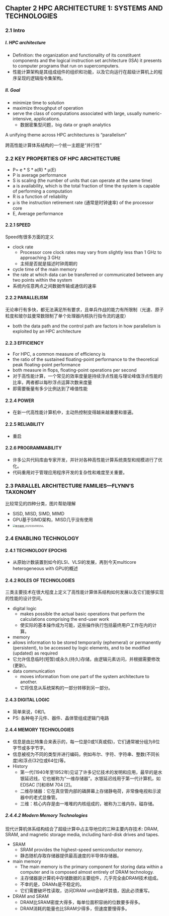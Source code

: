 ## Chapter 2 HPC ARCHITECTURE 1: SYSTEMS AND TECHNOLOGIES

### 2.1 Intro

##### I. HPC architecture

+ Definition:  the organization and functionality of its constituent components and the logical instruction set architecture (ISA) it presents to computer programs that run on supercomputers. 
+ 性能计算架构是其组成组件的组织和功能，以及它向运行在超级计算机上的程序呈现的逻辑指令集架构。

##### II. Goal

+ minimize time to solution
+ maximize throughput of operation
+ serve the class of computations associated with large, usually numeric-intensive, applications.
  + 数据密集型问题，big data or graph analytics

A unifying theme across HPC architectures is “parallelism”

跨高性能计算体系结构的一个统一主题是“并行性”

### 2.2 KEY PROPERTIES OF HPC ARCHITECTURE

+ P= e  * S * a(R) * μ(E)
+ P is average performance
+ S is scaling (the number of units that can operate at the same time)
+ a is availability,  which is the total fraction of time the system is capable of performing a computation
+ R is a function of reliability
+ μ is the instruction retirement rate (通常是时钟速率) of the processor core
+ E, Average performance 

#### 2.2.1 SPEED

Speed有很多方面的定义

+  clock rate
   +  Processor core clock rates may vary from slightly less than 1 GHz to approaching 3 GHz
   +  主频是否就是描述时钟周期的
+  cycle time of the main memory
+   the rate at which data can be transferred or communicated between any two points within the system
   +  系统内任意两点之间数据传输或通信的速率

#### 2.2.2 PARALLELISM

无论串行有多快，都无法满足所有要求，且单兵作战的能力有所限制（光速、原子粒度和玻尔兹曼常数限制了单个处理器内核执行指令流的速度）

+  both the data path and the control path are factors in how parallelism is exploited by an HPC architecture

#### 2.2.3 EFFICIENCY

+  For HPC, a common measure of efficiency is 
  + the ratio of the sustained floating-point performance to the theoretical peak floating-point performance
  + both measure in flops, floating-point operations per second
  + 对于高性能计算，一个常见的效率度量是持续浮点性能与理论峰值浮点性能的比率，两者都以每秒浮点运算次数来度量
  + 即需要衡量有多少比例达到了峰值性能

#### 2.2.4 POWER

+ 在新一代高性能计算机中，主动热控制变得越来越重要和普遍。

#### 2.2.5 RELIABILITY

+ 重启

#### 2.2.6 PROGRAMMABILITY

+ 许多公共代码库由专家开发，并针对各种高性能计算系统类型和规模进行了优化。
+ 代码重用对于管理应用程序开发的复杂性和难度至关重要。

### 2.3 PARALLEL ARCHITECTURE FAMILIES—FLYNN’S TAXONOMY

比较常见的四种分类，图片帮助理解

+ SISD, MISD, SIMD, MIMD
+ GPU基于SIMD架构，MISD几乎没有使用
+ <img src="D:\STU\2021-Spring\Core Course\⭐⭐⭐Computer Arch III\Note\Image\微信截图_20210304191254.png" alt="微信截图_20210304191254" style="zoom:50%;" />.

### 2.4 ENABLING TECHNOLOGY

#### 2.4.1 TECHNOLOGY EPOCHS

+ 从原始计数装置到如今的LSI、VLSI的发展，再到今天multicore heterogeneous with GPU的概述

#### 2.4.2 ROLES OF TECHNOLOGIES

三类主要技术在很大程度上定义了高性能计算体系结构如何发展以及它们能够实现的性能的设计空间。

+ digital logic
  +  makes possible the actual basic operations that perform the calculations comprising the end-user work
  + 使实际的基本操作成为可能，这些操作执行包括最终用户工作在内的计算。
+  memory
  + allows information to be stored temporarily (ephemeral) or permanently (persistent), to be accessed by logic elements, and to be modified (updated) as required
  + 它允许信息临时(短暂)或永久(持久)存储，由逻辑元素访问，并根据需要修改(更新)。
+ data communication
  + moves information from one part of the system architecture to another.
  + 它将信息从系统架构的一部分转移到另一部分。

#### 2.4.3 DIGITAL LOGIC

+ 简单来说，0和1。
+ PS: 各种电子元件、器件、晶体管组成逻辑门电路

#### 2.4.4 MEMORY TECHNOLOGIES

+ 信息是由比特集合来表示的，每一位是0或1(真或假)，它们通常被分组为8位字节或多字节字。
+ 信息被视为不同的类型并进行编码，例如布尔、字符、字符串、整数(不同长度)和浮点(32位或64位)等。
+ History
  + 第一代(1940年至1952年)见证了许多记忆技术的发明和应用，最早的是水银延迟线，它也被称为“一维存储器”。水银延迟线用于第一代计算机，如EDSAC [1]和IBM 704 [2]。
  + 二维存储器：它在真空管内部的磷屏幕上存储静电荷，非常像电视和示波器中的老式显像管。
  + 三维：核心内存是由一堆堆的内核组成的，被称为三维内存。磁存储。

##### 2.4.4.2 Modern Memory Technologies

现代计算机体系结构结合了超级计算中占主导地位的三种主要内存技术: DRAM, SRAM, and magnetic storage media, including hard-disk drives and tapes.

+ SRAM
  + SRAM provides the highest-speed semiconductor memory. 
  + 静态随机存取存储器提供最高速度的半导体存储器。
+ main memory
  + The main memory is the primary component for storing data within a computer and is composed almost entirely of DRAM technology.
  + 主存储器是计算机中存储数据的主要组件，几乎完全由DRAM技术组成。
  + 不幸的是，DRAMs是不稳定的。
  + 它们需要破坏性读取，访问DRAM unit会破坏其值，因此必须重写。
+ DRAM and SRAM
  + DRAM比SRAM密度大得多，每单位面积容纳的位数要多得多。
  + DRAM消耗的能量也比SRAM少得多，但速度要慢得多。